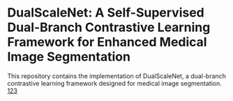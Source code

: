 # DualScaleNet: A Self-Supervised Dual-Branch Contrastive Learning Framework for Enhanced Medical Image Segmentation
This repository contains the implementation of DualScaleNet, a dual-branch contrastive learning framework designed for medical image segmentation. 
[123](https://github.com/meco66666/DualScaleNet.pdf?raw=true)
